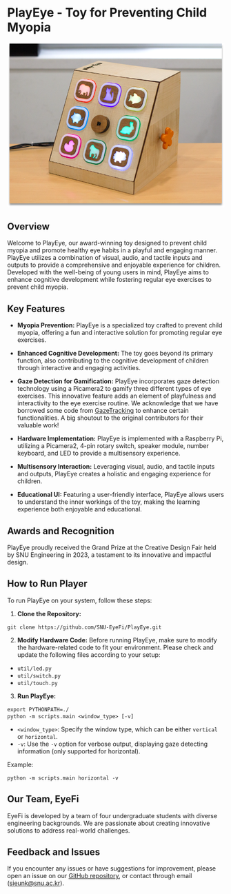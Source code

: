 # PlayEye - Toy for Preventing Child Myopia

![EyeFi Team](./assets/PlayEye.png)

## Overview

Welcome to PlayEye, our award-winning toy designed to prevent child myopia and promote healthy eye habits in a playful and engaging manner. PlayEye utilizes a combination of visual, audio, and tactile inputs and outputs to provide a comprehensive and enjoyable experience for children. Developed with the well-being of young users in mind, PlayEye aims to enhance cognitive development while fostering regular eye exercises to prevent child myopia.

## Key Features

- **Myopia Prevention:** PlayEye is a specialized toy crafted to prevent child myopia, offering a fun and interactive solution for promoting regular eye exercises.

- **Enhanced Cognitive Development:** The toy goes beyond its primary function, also contributing to the cognitive development of children through interactive and engaging activities.

- **Gaze Detection for Gamification:** PlayEye incorporates gaze detection technology using a Picamera2 to gamify three different types of eye exercises. This innovative feature adds an element of playfulness and interactivity to the eye exercise routine.
  We acknowledge that we have borrowed some code from [GazeTracking](https://github.com/antoinelame/GazeTracking.git) to enhance certain functionalities. A big shoutout to the original contributors for their valuable work!

- **Hardware Implementation:** PlayEye is implemented with a Raspberry Pi, utilizing a Picamera2, 4-pin rotary switch, speaker module, number keyboard, and LED to provide a multisensory experience.

- **Multisensory Interaction:** Leveraging visual, audio, and tactile inputs and outputs, PlayEye creates a holistic and engaging experience for children.

- **Educational UI:** Featuring a user-friendly interface, PlayEye allows users to understand the inner workings of the toy, making the learning experience both enjoyable and educational.

## Awards and Recognition

PlayEye proudly received the Grand Prize at the Creative Design Fair held by SNU Engineering in 2023, a testament to its innovative and impactful design.


## How to Run Player

To run PlayEye on your system, follow these steps:

1. **Clone the Repository:**
```
git clone https://github.com/SNU-EyeFi/PlayEye.git
```

2. **Modify Hardware Code:**
Before running PlayEye, make sure to modify the hardware-related code to fit your environment. Please check and update the following files according to your setup:

- `util/led.py`
- `util/switch.py`
- `util/touch.py`

3. **Run PlayEye:**
```
export PYTHONPATH=./
python -m scripts.main <window_type> [-v]
```

- `<window_type>`: Specify the window type, which can be either `vertical` or `horizontal`.
- `-v`: Use the `-v` option for verbose output, displaying gaze detecting information (only supported for horizontal).

Example:
```
python -m scripts.main horizontal -v
```

## Our Team, EyeFi

EyeFi is developed by a team of four undergraduate students with diverse engineering backgrounds. We are passionate about creating innovative solutions to address real-world challenges. 

## Feedback and Issues

If you encounter any issues or have suggestions for improvement, please open an issue on our [GitHub repository](https://github.com/your-username/playeye/issues), or contact through email (sieunk@snu.ac.kr).
